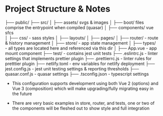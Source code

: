 # Project Structure & Notes
├── public/
├── src/
│    ├── assets/ svgs & images
│    ├── boot/  files comprise the entrypoint when compiled (quasar)
│    ├── components/ vue sfcs             
│    ├── css/ - sass styles 
│    ├── layouts/
│    ├── pages/
│    ├── router/ - route & history management
│    ├── store/ - app state management
│    ├── types/ - all types are located here and referenced via this dir
│    ├── App.vue - app mount component
├── test/ - contains jest unit tests
├── .eslintrc.js - linter settings that implements prettier plugin
├── .prettierrc.js - linter rules for pretttier plugin
├── netlify.toml - env variables for netlify deployment
├── jest.config.js - jest unit testing settings & reporting thresholds
├── quasar.conf.js - quasar settings
├── .tsconfig.json - typescript settings

- This configuration supports development using both Vue 2 (options) and Vue 3 (composition) which will make upgrading/fully migrating easy in the future

- There are very basic examples in store, router, and tests, one or two of the components will be fleshed out to show style and full integration